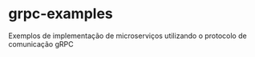 # grpc-examples
Exemplos de implementação de microserviços utilizando o protocolo de comunicação gRPC
